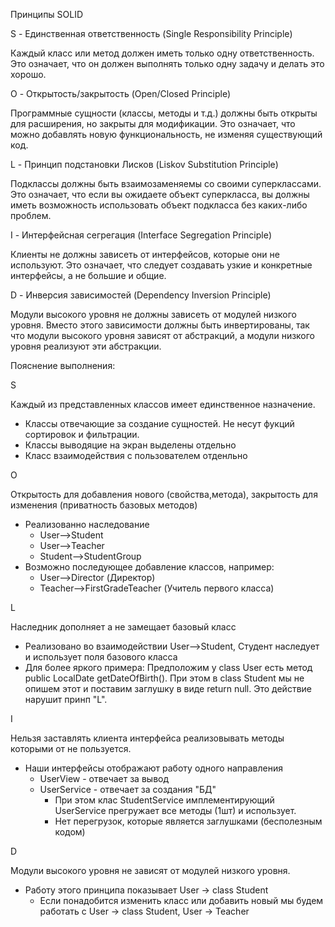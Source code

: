 Принципы SOLID 

S - Единственная ответственность (Single Responsibility Principle)

Каждый класс или метод должен иметь только одну ответственность. Это означает, что он должен выполнять только одну задачу и делать это хорошо.

O - Открытость/закрытость (Open/Closed Principle)

Программные сущности (классы, методы и т.д.) должны быть открыты для расширения, но закрыты для модификации. Это означает, что можно добавлять новую функциональность, не изменяя существующий код.

L - Принцип подстановки Лисков (Liskov Substitution Principle)

Подклассы должны быть взаимозаменяемы со своими суперклассами. Это означает, что если вы ожидаете объект суперкласса, вы должны иметь возможность использовать объект подкласса без каких-либо проблем.

I - Интерфейсная сегрегация (Interface Segregation Principle)

Клиенты не должны зависеть от интерфейсов, которые они не используют. Это означает, что следует создавать узкие и конкретные интерфейсы, а не большие и общие.

D - Инверсия зависимостей (Dependency Inversion Principle)

Модули высокого уровня не должны зависеть от модулей низкого уровня. Вместо этого зависимости должны быть инвертированы, так что модули высокого уровня зависят от абстракций, а модули низкого уровня реализуют эти абстракции.

Пояснение выполнения:

S

Каждый из представленных классов имеет единственное назначение. 
* Классы отвечающие за создание сущностей. Не несут фукций сортировок и фильтрации.
* Классы выводяцие на экран выделены отдельно
* Класс взаимодействия с пользователем отденльно

O 

Открытость для добавления нового (свойства,метода), закрытость для изменения (приватность базовых методов)
* Реализованно наследование 
  * User-->Student
  * User-->Teacher
  * Student-->StudentGroup
* Возможно последующее добавление классов, например: 
  * User-->Director (Директор)
  * Teacher-->FirstGradeTeacher (Учитель первого класса)

L

Наследник дополняет а не замещает базовый класс
* Реализовано во взаимодействии User-->Student, Студент наследует и использует поля базового класса
* Для более яркого примера: Предположим у class User есть метод   public LocalDate getDateOfBirth(). При этом в class Student мы не опишем этот и поставим заглушку в виде return null. Это действие нарушит принп "L".

I

Нельзя заставлять клиента интерфейса реализовывать методы которыми от не пользуется.
* Наши интерфейсы отображают работу одного направления 
  * UserView - отвечает за вывод
  * UserService - отвечает за создания "БД"
    * При этом клас StudentService имплементирующий UserService прегружает все методы (1шт) и использует.
    * Нет перегрузок, которые является заглушками (бесполезным кодом)

D

Модули высокого уровня не зависят от модулей низкого уровня.
* Работу этого принципа показывает User -> class Student
  * Если понадобится изменить класс или добавить новый мы будем работать с User -> class Student, User -> Teacher
